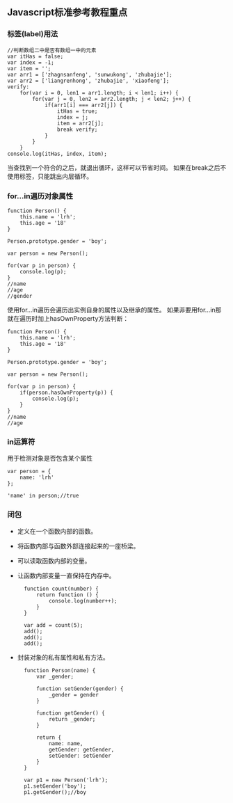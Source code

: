 ## Javascript标准参考教程重点

### 标签(label)用法

    //判断数组二中是否有数组一中的元素
    var itHas = false;
    var index = -1;
    var item = '';
    var arr1 = ['zhagnsanfeng', 'sunwukong', 'zhubajie'];
    var arr2 = ['liangrenhong', 'zhubajie', 'xiaofeng'];
    verify:
        for(var i = 0, len1 = arr1.length; i < len1; i++) {
            for(var j = 0, len2 = arr2.length; j < len2; j++) {
                if(arr1[i] === arr2[j]) {
                    itHas = true;
                    index = j;
                    item = arr2[j];
                    break verify;
                }
            }
        }
    console.log(itHas, index, item);

当查找到一个符合的之后，就退出循环，这样可以节省时间。
如果在break之后不使用标签，只能跳出内层循环。

### for...in遍历对象属性

    function Person() {
        this.name = 'lrh';
        this.age = '18'
    }

    Person.prototype.gender = 'boy';

    var person = new Person();

    for(var p in person) {
        console.log(p);
    }
    //name
    //age
    //gender

使用for...in遍历会遍历出实例自身的属性以及继承的属性。
如果非要用for...in那就在遍历时加上hasOwnProperty方法判断：

    function Person() {
        this.name = 'lrh';
        this.age = '18'
    }

    Person.prototype.gender = 'boy';

    var person = new Person();

    for(var p in person) {
        if(person.hasOwnProperty(p)) {
            console.log(p);
        }
    }
    //name
    //age

### in运算符

用于检测对象是否包含某个属性

    var person = {
        name: 'lrh'
    };

    'name' in person;//true

### 闭包

- 定义在一个函数内部的函数。
- 将函数内部与函数外部连接起来的一座桥梁。
- 可以读取函数内部的变量。
- 让函数内部变量一直保持在内存中。

        function count(number) {
            return function () {
                console.log(number++);
            }
        }

        var add = count(5);
        add();
        add();
        add();

- 封装对象的私有属性和私有方法。

        function Person(name) {
            var _gender;

            function setGender(gender) {
                _gender = gender
            }

            function getGender() {
                return _gender;
            }

            return {
                name: name,
                getGender: getGender,
                setGender: setGender
            }
        }

        var p1 = new Person('lrh');
        p1.setGender('boy');
        p1.getGender();//boy

